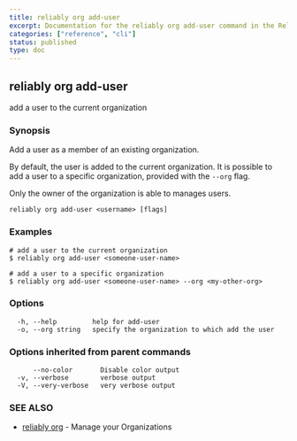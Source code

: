 ```yaml
---
title: reliably org add-user
excerpt: Documentation for the reliably org add-user command in the Reliably CLI
categories: ["reference", "cli"]
status: published
type: doc
---
```

## reliably org add-user

add a user to the current organization

### Synopsis

Add a user as a member of an existing organization.

By default, the user is added to the current organization.
It is possible to add a user to a specific organization,
provided with the `--org` flag.

Only the owner of the organization is able to manages users.

```
reliably org add-user <username> [flags]
```

### Examples

```
# add a user to the current organization
$ reliably org add-user <someone-user-name>

# add a user to a specific organization
$ reliably org add-user <someone-user-name> --org <my-other-org>
```

### Options

```
  -h, --help         help for add-user
  -o, --org string   specify the organization to which add the user
```

### Options inherited from parent commands

```
      --no-color       Disable color output
  -v, --verbose        verbose output
  -V, --very-verbose   very verbose output
```

### SEE ALSO

* [reliably org](/docs/reference/cli/reliably-org/)	 - Manage your Organizations

